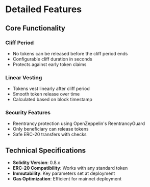 # Detailed Features

## Core Functionality

### Cliff Period
- No tokens can be released before the cliff period ends
- Configurable cliff duration in seconds
- Protects against early token claims

### Linear Vesting
- Tokens vest linearly after cliff period
- Smooth token release over time
- Calculated based on block timestamp

### Security Features
- Reentrancy protection using OpenZeppelin's ReentrancyGuard
- Only beneficiary can release tokens
- Safe ERC-20 transfers with checks

## Technical Specifications

- **Solidity Version**: 0.8.x
- **ERC-20 Compatibility**: Works with any standard token
- **Immutability**: Key parameters set at deployment
- **Gas Optimization**: Efficient for mainnet deployment